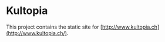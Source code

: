 # Kultopia

This project contains the static site for [http://www.kultopia.ch](http://www.kultopia.ch/).
